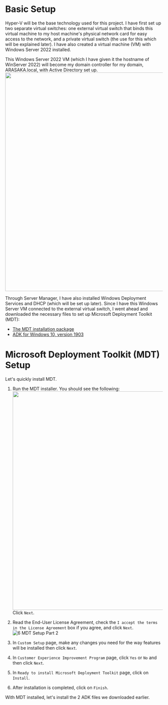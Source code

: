 # Basic Setup

Hyper-V will be the base technology used for this project. I have first set up two separate virtual switches: one external virtual switch that binds this virtual machine to my host machine's physical network card for easy access to the network, and a private virtual switch (the use for this which will be explained later). I have also created a virtual machine (VM) with Windows Server 2022 installed.

This Windows Server 2022 VM (which I have given it the hostname of WinServer 2022) will become my domain controller for my domain, ARASAKA.local, with Active Directory set up.<br/>
<img src="https://github.com/user-attachments/assets/bbcbda96-9529-43ea-b465-e8d4356d9784" Width="700" /> <br/>

Through Server Manager, I have also installed Windows Deployment Services and DHCP (which will be set up later). Since I have this Windows Server VM connected to the external virtual switch, I went ahead and downloaded the necessary files to set up Microsoft Deployment Toolkit (MDT):
- [The MDT installation package](https://www.microsoft.com/en-us/download/details.aspx?id=54259)
- [ADK for Windows 10, version 1903](https://learn.microsoft.com/en-us/windows-hardware/get-started/adk-install)

# Microsoft Deployment Toolkit (MDT) Setup

Let's quickly install MDT.<br/>

1. Run the MDT installer. You should see the following: <br/>
<img src="https://github.com/user-attachments/assets/28d1b0fb-2e5f-4067-9ea1-599baf167d77" Width="700" /> <br/>
Click `Next`.

2. Read the End-User License Agreement, check the `I accept the terms in the License Agreement` box if you agree, and click `Next`. <br/>
![6  MDT Setup Part 2](https://github.com/user-attachments/assets/106ed0ad-4927-449b-abc8-7322b500b8f3)

3. In `Custom Setup` page, make any changes you need for the way features will be installed then click `Next`.
4. In `Customer Experience Improvement Program` page, click `Yes` or `No` and then click `Next`.
5. In `Ready to install Microsoft Deployment Toolkit` page, click on `Install`.
6. After installation is completed, click on `Finish`.

With MDT installed, let's install the 2 ADK files we downloaded earlier.

